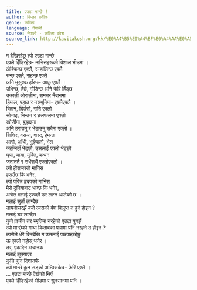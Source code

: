 ```yaml
---
title: एउटा मान्छे !
author: विप्लव प्रतीक
genre: कविता
language: नेपाली
source: नेपाली - कविता कोश
source_link: http://kavitakosh.org/kk/%E0%A4%B5%E0%A4%BF%E0%A4%AA%E0%A5%8D%E0%A4%B2%E0%A4%B5_%E0%A4%AA%E0%A5%8D%E0%A4%B0%E0%A4%A4%E0%A5%80%E0%A4%95
---
```


म देखिरहेछु त्यो एउटा मान्छे  
एक्लै हिँडिरहेछ- मानिसहरूको विशाल भीडमा ।  
ठोक्किन्छ एक्लै, सम्हालिन्छ एक्लै  
रुन्छ एक्लै, सहन्छ एक्लै  
अनि मुसुक्क हाँस्छ- आफू एक्लै ।  
उभिन्छ, हेर्छ, मोडिन्छ अनि फेरि हिँड्छ  
उकाली ओरालीमा, समथर मैदानमा  
हिमाल, पहाड र मरुभूमिमा- एक्लैएक्लै ।  
बिहान, दिउँसो, राति एक्लो  
सोचाइ, चिन्तन र छलफलमा एक्लो  
खोजीमा, बुझाइमा  
अनि हराउनु र भेटाउनु सबैमा एक्लो ।  
शिशिर, वसन्त, शरद, हेमन्त  
आगो, आँधी, भुइँचालो, भेल  
जहाँजहाँ भेट्छौ, उसलाई एक्लो भेट्छौ  
घृणा, माया, मुक्ति, बन्धन  
जताततै र सधैंसधैं एक्लोएक्लो ।  
त्यो हीराजस्तो मानिस  
हराउँछ कि भनेर,  
त्यो पवित्र हृदयको मानिस  
मेरो दुनियाबाट भाग्छ कि भनेर,  
अचेल मलाई एकदमै डर लाग्न थालेको छ ।  
मलाई सुर्ता लाग्दैछ  
डायनोसरझैं कतै त्यसको वंश विलुप्त त हुने होइन ?  
मलाई डर लाग्दैछ  
कुनै प्राचीन तर स्मृतिमा नरहेको एउटा युगझैं  
त्यो मान्छेको गाथा किताबका पन्नामा पनि नरहने त होइन ?  
त्यसैले धेरै दिनदेखि म उसलाई पछ्याइरहेछु  
ऊ एक्लो नहोस् भनेर ।  
तर, एकदिन अचानक  
मलाई झुक्याएर  
कुन्नि कुन दिशातर्फ  
त्यो मान्छे कुन सड्को अल्पिसकेछ- फेरि एक्लै ।  
... एउटा मान्छे देखेको थिएँ  
एक्लै हिँडिरहेको भीडमा र सुनसानमा पनि ।
